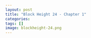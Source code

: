 ```yaml
---
layout: post
title: "Block Height 24 - Chapter 1"
categories: 
tags: []
image: blockheight-24.png
---
```


